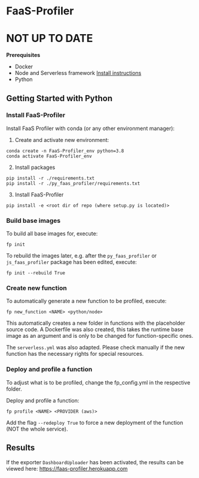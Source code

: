 # FaaS-Profiler

# NOT UP TO DATE

**Prerequisites**
- Docker
- Node and Serverless framework [Install instructions](https://www.serverless.com/framework/docs/getting-started)
- Python

## Getting Started with Python
### Install FaaS-Profiler
Install FaaS Profiler with conda (or any other environment manager):

1. Create and activate new environment:
```
conda create -n FaaS-Profiler_env python=3.8
conda activate FaaS-Profiler_env
```
2. Install packages
```
pip install -r ./requirements.txt
pip install -r ./py_faas_profiler/requirements.txt
```
3. Install FaaS-Profiler
```
pip install -e <root dir of repo (where setup.py is located)>
```
### Build base images
To build all base images for, execute:
```
fp init
```
To rebuild the images later, e.g. after the `py_faas_profiler` or `js_faas_profiler` package has been edited, execute:
```
fp init --rebuild True
```

### Create new function
To automatically generate a new function to be profiled, execute:
```
fp new_function <NAME> <python/node>
```
This automatically creates a new folder in functions with the placeholder source code.
A Dockerfile was also created, this takes the runtime base image as an argument and is only to be changed for function-specific ones.

The `serverless.yml` was also adapted. Please check manually if the new function has the necessary rights for special resources.

### Deploy and profile a function
To adjust what is to be profiled, change the fp_config.yml in the respective folder.

Deploy and profile a function:
```
fp profile <NAME> <PROVIDER (aws)>
```

Add the flag `--redeploy True` to force a new deployment of the function (NOT the whole service).


## Results
If the exporter `DashboardUploader` has been activated, the results can be viewed here: https://faas-profiler.herokuapp.com